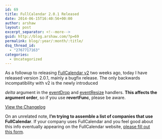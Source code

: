 ```yaml
---
id: 69
title: FullCalendar 2.0.1 Released
date: 2014-06-15T16:40:56+00:00
author: arshaw
layout: post
excerpt_separator: <!--more-->
guid: http://blog.arshaw.com/?p=69
permalink: blog/:year/:month/:title/
dsq_thread_id:
  - "2767717163"
categories:
  - Uncategorized
---
```

As a followup to releasing [FullCalendar v2](http://blog.arshaw.com/1/post/2014/06/fullcalendar-2-released.html) two weeks ago, today I have released version 2.0.1, mainly a bugfix release. <!--more-->The only backwards incompatibility with v2 is the newly introduced 

_delta_ argument in the [eventDrop](http://arshaw.com/fullcalendar/docs/event_ui/eventDrop/) and [eventResize](http://arshaw.com/fullcalendar/docs/event_ui/eventResize/) handlers. **This affects the argument order**, so if you use **revertFunc**, please be aware.

[View the Changelog](https://github.com/arshaw/fullcalendar/blob/v2.0.1/changelog.md)

On an unrelated note, **I&#8217;m trying to assemble a list of companies that use FullCalendar**. If your company uses FullCalendar and you feel good about this info eventually appearing on the FullCalendar website, [please fill out this form](http://blog.arshaw.com/1/post/2014/06/company-uses-fullcalendar.html).